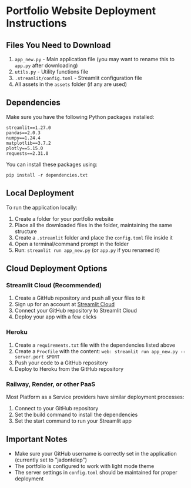 # Portfolio Website Deployment Instructions

## Files You Need to Download
1. `app_new.py` - Main application file (you may want to rename this to `app.py` after downloading)
2. `utils.py` - Utility functions file
3. `.streamlit/config.toml` - Streamlit configuration file
4. All assets in the `assets` folder (if any are used)

## Dependencies
Make sure you have the following Python packages installed:
```
streamlit==1.27.0
pandas==2.0.3
numpy==1.24.4
matplotlib==3.7.2
plotly==5.15.0
requests==2.31.0
```

You can install these packages using:
```
pip install -r dependencies.txt
```

## Local Deployment
To run the application locally:
1. Create a folder for your portfolio website
2. Place all the downloaded files in the folder, maintaining the same structure
3. Create a `.streamlit` folder and place the `config.toml` file inside it
4. Open a terminal/command prompt in the folder
5. Run: `streamlit run app_new.py` (or `app.py` if you renamed it)

## Cloud Deployment Options

### Streamlit Cloud (Recommended)
1. Create a GitHub repository and push all your files to it
2. Sign up for an account at [Streamlit Cloud](https://streamlit.io/cloud)
3. Connect your GitHub repository to Streamlit Cloud
4. Deploy your app with a few clicks

### Heroku
1. Create a `requirements.txt` file with the dependencies listed above
2. Create a `Procfile` with the content: `web: streamlit run app_new.py --server.port $PORT`
3. Push your code to a GitHub repository
4. Deploy to Heroku from the GitHub repository

### Railway, Render, or other PaaS
Most Platform as a Service providers have similar deployment processes:
1. Connect to your GitHub repository
2. Set the build command to install the dependencies
3. Set the start command to run your Streamlit app

## Important Notes
- Make sure your GitHub username is correctly set in the application (currently set to "jadontelep")
- The portfolio is configured to work with light mode theme
- The server settings in `config.toml` should be maintained for proper deployment
